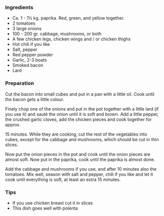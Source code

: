 
### Ingredients
- Ca. 1 - 1½ kg. paprika. Red, green, and yellow together.
- 2 tomatoes
- 3 large onions
- 100 - 200 gr. cabbage, mushrooms, or both
- A few chicken legs, chicken wings and / or chicken thighs
- Hot chili if you like
- Salt, pepper
- Red pepper powder
- Garlic, 2-3 boats
- Smoked bacon
- Lard

### Preparation
Cut the bacon into small cubes and put in a pan with a little oil. Cook until the bacon gets a little colour.

 Finely chop one of the onions and put in the pot together with a little lard (if you use it) and sauté the onion until it is soft and brown. Add a little pepper, the crushed garlic cloves, add the chicken pieces and cook together for approx.

 15 minutes. While they are cooking, cut the rest of the vegetables into cubes, except for the cabbage and mushrooms, which should be cut in thin slices.

 Now put the onion pieces in the pot and cook until the onion pieces are almost soft. Now put in the paprika, cook until the paprika is almost done.

 Add the cabbage and mushrooms if you use, and after 10 minutes also the tomatoes. Mix well, season with salt and pepper, chili if you like and let it cook until everything is soft, at least an extra 15 minutes.

### Tips
- If you use chicken breast cut it in slices
- This dish goes well with polenta
